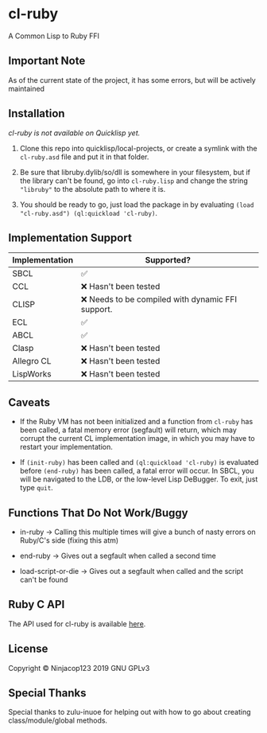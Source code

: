 # cl-ruby

A Common Lisp to Ruby FFI

## Important Note

As of the current state of the project, it has some errors, but will be actively maintained

## Installation

_cl-ruby is not available on Quicklisp yet._

1. Clone this repo into quicklisp/local-projects, or create a symlink with the `cl-ruby.asd` file and put it in that folder.

2. Be sure that libruby.dylib/so/dll is somewhere in your filesystem, but if the library can't be found, go into `cl-ruby.lisp` and change the string `"libruby"` to the absolute path to where it is.

3. You should be ready to go, just load the package in by evaluating `(load "cl-ruby.asd") (ql:quickload 'cl-ruby)`.

## Implementation Support

Implementation | Supported?
-------------- | ----------
SBCL           | :white_check_mark:
CCL            | :x: Hasn't been tested
CLISP          | :x: Needs to be compiled with dynamic FFI support.
ECL            | :white_check_mark:
ABCL           | :white_check_mark:
Clasp          | :x: Hasn't been tested
Allegro CL     | :x: Hasn't been tested
LispWorks      | :x: Hasn't been tested

## Caveats

- If the Ruby VM has not been initialized and a function from `cl-ruby` has been called, a fatal memory error (segfault) will return, which may corrupt the current CL implementation image, in which you may have to restart your implementation.

- If `(init-ruby)` has been called and `(ql:quickload 'cl-ruby)` is evaluated before `(end-ruby)` has been called, a fatal error will occur. In SBCL, you will be navigated to the LDB, or the low-level Lisp DeBugger. To exit, just type `quit`.

## Functions That Do Not Work/Buggy

- in-ruby -> Calling this multiple times will give a bunch of nasty errors on Ruby/C's side (fixing this atm)

- end-ruby -> Gives out a segfault when called a second time

- load-script-or-die -> Gives out a segfault when called and the script can't be found

## Ruby C API

The API used for cl-ruby is available [here](http://silverhammermba.github.io/emberb/c/).

## License

Copyright :copyright: Ninjacop123 2019
GNU GPLv3

## Special Thanks

Special thanks to zulu-inuoe for helping out with how to go about creating class/module/global methods.